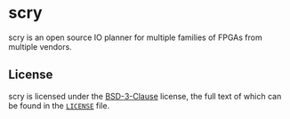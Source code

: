 # scry

scry is an open source IO planner for multiple families of FPGAs from multiple vendors.

## License

scry is licensed under the [BSD-3-Clause](https://spdx.org/licenses/BSD-3-Clause.html) license, the full text of which can be found in the [`LICENSE`](../LICENSE) file.

